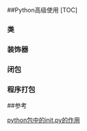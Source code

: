 ##Python高级使用
[TOC]

### 类

### 装饰器

### 闭包

### 程序打包



 ##参考

[python包中的init.py的作用](http://blog.csdn.net/yxmmxy7913/article/details/4233420)
